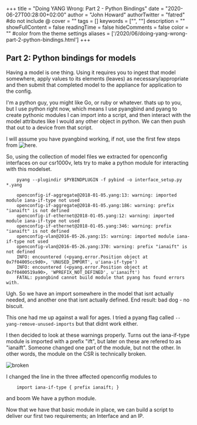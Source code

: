 +++
title = "Doing YANG Wrong: Part 2 - Python Bindings"
date = "2020-06-27T00:28:00+02:00"
author = "John Howard"
authorTwitter = "fatred" #do not include @
cover = ""
tags = []
keywords = ["", ""]
description = ""
showFullContent = false
readingTime = false
hideComments = false
color = "" #color from the theme settings
aliases = ['/2020/06/doing-yang-wrong-part-2-python-bindings.html']
+++
## Part 2: Python bindings for models

Having a model is one thing.  Using it requires you to ingest that model somewhere, apply values to its elements (leaves) as necessary/appropriate and then submit that completed model to the appliance for application to the config.

I'm a python guy, you might like Go, or ruby or whatever. thats up to you, but I use python right now, which means I use pyangbind and pyang to create pythonic modules I can import into a script, and then interact with the model attributes like I would any other object in python. We can then push that out to a device from that script.

I will assume you have pyangbind working, if not, use the first few steps from ![here](http://yang.ciscolive.com/pod0/labs/lab9/lab9-m6).

So, using the collection of model files we extracted for openconfig interfaces on our csr1000v, lets try to make a python module for interacting with this modelset.

```shell
    pyang --plugindir $PYBINDPLUGIN -f pybind -o interface_setup.py *.yang

    openconfig-if-aggregate@2018-01-05.yang:13: warning: imported module iana-if-type not used
    openconfig-if-aggregate@2018-01-05.yang:186: warning: prefix "ianaift" is not defined
    openconfig-if-ethernet@2018-01-05.yang:12: warning: imported module iana-if-type not used
    openconfig-if-ethernet@2018-01-05.yang:346: warning: prefix "ianaift" is not defined
    openconfig-vlan@2016-05-26.yang:15: warning: imported module iana-if-type not used
    openconfig-vlan@2016-05-26.yang:370: warning: prefix "ianaift" is not defined
    INFO: encountered (<pyang.error.Position object at 0x7f04005cc9d0>, 'UNUSED_IMPORT', u'iana-if-type')
    INFO: encountered (<pyang.error.Position object at 0x7f0400519a90>, 'WPREFIX_NOT_DEFINED', u'ianaift')
    FATAL: pyangbind cannot build module that pyang has found errors with.
```

Ugh. So we have an import somewhere in the model that isnt actually needed, and another one that isnt actually defined. End result: bad dog - no biscuit.

This one had me up against a wall for ages. I tried a pyang flag called `--yang-remove-unused-imports` but that didnt work either.

I then decided to look at these warnings properly. Turns out the iana-if-type module is imported with a prefix "ift", but later on these are refered to as "ianaift". Someone changed one part of the module, but not the other. In other words, the module on the CSR is technically broken.

![broken](/img/doing-ang-wrong/oc-yang-if-ethernet-model.png)

I changed the line in the three affected openconfig modules to

```yang
    import iana-if-type { prefix ianaift; }
```

and boom We have a python module.

Now that we have that basic module in place, we can build a script to deliver our first two requirements; an Interface and an IP.
